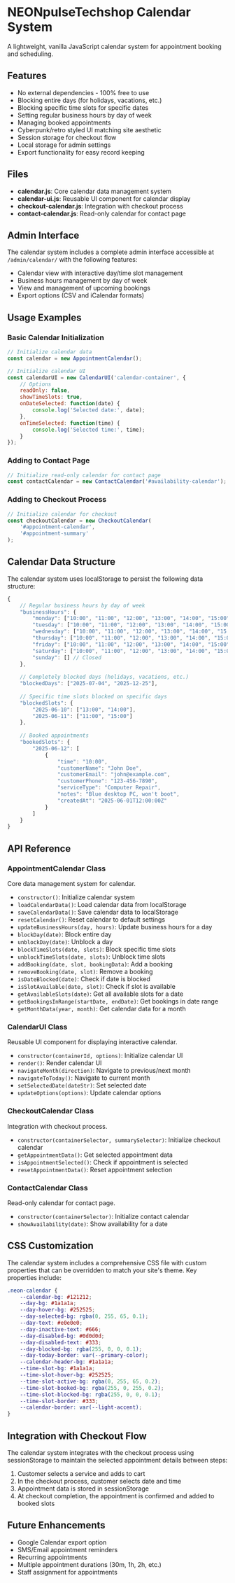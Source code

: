 # NEONpulseTechshop Calendar System

A lightweight, vanilla JavaScript calendar system for appointment booking and scheduling.

## Features

- No external dependencies - 100% free to use
- Blocking entire days (for holidays, vacations, etc.)
- Blocking specific time slots for specific dates
- Setting regular business hours by day of week
- Managing booked appointments
- Cyberpunk/retro styled UI matching site aesthetic
- Session storage for checkout flow
- Local storage for admin settings
- Export functionality for easy record keeping

## Files

- **calendar.js**: Core calendar data management system
- **calendar-ui.js**: Reusable UI component for calendar display
- **checkout-calendar.js**: Integration with checkout process
- **contact-calendar.js**: Read-only calendar for contact page

## Admin Interface

The calendar system includes a complete admin interface accessible at `/admin/calendar/` with the following features:

- Calendar view with interactive day/time slot management
- Business hours management by day of week
- View and management of upcoming bookings
- Export options (CSV and iCalendar formats)

## Usage Examples

### Basic Calendar Initialization

```javascript
// Initialize calendar data
const calendar = new AppointmentCalendar();

// Initialize calendar UI
const calendarUI = new CalendarUI('calendar-container', {
    // Options
    readOnly: false,
    showTimeSlots: true,
    onDateSelected: function(date) {
        console.log('Selected date:', date);
    },
    onTimeSelected: function(time) {
        console.log('Selected time:', time);
    }
});
```

### Adding to Contact Page

```javascript
// Initialize read-only calendar for contact page
const contactCalendar = new ContactCalendar('#availability-calendar');
```

### Adding to Checkout Process

```javascript
// Initialize calendar for checkout
const checkoutCalendar = new CheckoutCalendar(
    '#appointment-calendar', 
    '#appointment-summary'
);
```

## Calendar Data Structure

The calendar system uses localStorage to persist the following data structure:

```javascript
{
    // Regular business hours by day of week
    "businessHours": {
        "monday": ["10:00", "11:00", "12:00", "13:00", "14:00", "15:00", "16:00", "17:00"],
        "tuesday": ["10:00", "11:00", "12:00", "13:00", "14:00", "15:00", "16:00", "17:00"],
        "wednesday": ["10:00", "11:00", "12:00", "13:00", "14:00", "15:00", "16:00", "17:00"],
        "thursday": ["10:00", "11:00", "12:00", "13:00", "14:00", "15:00", "16:00", "17:00"],
        "friday": ["10:00", "11:00", "12:00", "13:00", "14:00", "15:00", "16:00", "17:00"],
        "saturday": ["10:00", "11:00", "12:00", "13:00", "14:00", "15:00"],
        "sunday": [] // Closed
    },
    
    // Completely blocked days (holidays, vacations, etc.)
    "blockedDays": ["2025-07-04", "2025-12-25"],
    
    // Specific time slots blocked on specific days
    "blockedSlots": {
        "2025-06-10": ["13:00", "14:00"],
        "2025-06-11": ["11:00", "15:00"]
    },
    
    // Booked appointments
    "bookedSlots": {
        "2025-06-12": [
            {
                "time": "10:00",
                "customerName": "John Doe",
                "customerEmail": "john@example.com",
                "customerPhone": "123-456-7890",
                "serviceType": "Computer Repair",
                "notes": "Blue desktop PC, won't boot",
                "createdAt": "2025-06-01T12:00:00Z"
            }
        ]
    }
}
```

## API Reference

### AppointmentCalendar Class

Core data management system for calendar.

- `constructor()`: Initialize calendar system
- `loadCalendarData()`: Load calendar data from localStorage
- `saveCalendarData()`: Save calendar data to localStorage
- `resetCalendar()`: Reset calendar to default settings
- `updateBusinessHours(day, hours)`: Update business hours for a day
- `blockDay(date)`: Block entire day
- `unblockDay(date)`: Unblock a day
- `blockTimeSlots(date, slots)`: Block specific time slots
- `unblockTimeSlots(date, slots)`: Unblock time slots
- `addBooking(date, slot, bookingData)`: Add a booking
- `removeBooking(date, slot)`: Remove a booking
- `isDateBlocked(date)`: Check if date is blocked
- `isSlotAvailable(date, slot)`: Check if slot is available
- `getAvailableSlots(date)`: Get all available slots for a date
- `getBookingsInRange(startDate, endDate)`: Get bookings in date range
- `getMonthData(year, month)`: Get calendar data for a month

### CalendarUI Class

Reusable UI component for displaying interactive calendar.

- `constructor(containerId, options)`: Initialize calendar UI
- `render()`: Render calendar UI
- `navigateMonth(direction)`: Navigate to previous/next month
- `navigateToToday()`: Navigate to current month
- `setSelectedDate(dateStr)`: Set selected date
- `updateOptions(options)`: Update calendar options

### CheckoutCalendar Class

Integration with checkout process.

- `constructor(containerSelector, summarySelector)`: Initialize checkout calendar
- `getAppointmentData()`: Get selected appointment data
- `isAppointmentSelected()`: Check if appointment is selected
- `resetAppointmentData()`: Reset appointment selection

### ContactCalendar Class

Read-only calendar for contact page.

- `constructor(containerSelector)`: Initialize contact calendar
- `showAvailability(date)`: Show availability for a date

## CSS Customization

The calendar system includes a comprehensive CSS file with custom properties that can be overridden to match your site's theme. Key properties include:

```css
.neon-calendar {
    --calendar-bg: #121212;
    --day-bg: #1a1a1a;
    --day-hover-bg: #252525;
    --day-selected-bg: rgba(0, 255, 65, 0.1);
    --day-text: #e0e0e0;
    --day-inactive-text: #666;
    --day-disabled-bg: #0d0d0d;
    --day-disabled-text: #333;
    --day-blocked-bg: rgba(255, 0, 0, 0.1);
    --day-today-border: var(--primary-color);
    --calendar-header-bg: #1a1a1a;
    --time-slot-bg: #1a1a1a;
    --time-slot-hover-bg: #252525;
    --time-slot-active-bg: rgba(0, 255, 65, 0.2);
    --time-slot-booked-bg: rgba(255, 0, 255, 0.2);
    --time-slot-blocked-bg: rgba(255, 0, 0, 0.1);
    --time-slot-border: #333;
    --calendar-border: var(--light-accent);
}
```

## Integration with Checkout Flow

The calendar system integrates with the checkout process using sessionStorage to maintain the selected appointment details between steps:

1. Customer selects a service and adds to cart
2. In the checkout process, customer selects date and time
3. Appointment data is stored in sessionStorage
4. At checkout completion, the appointment is confirmed and added to booked slots

## Future Enhancements

- Google Calendar export option
- SMS/Email appointment reminders
- Recurring appointments
- Multiple appointment durations (30m, 1h, 2h, etc.)
- Staff assignment for appointments
